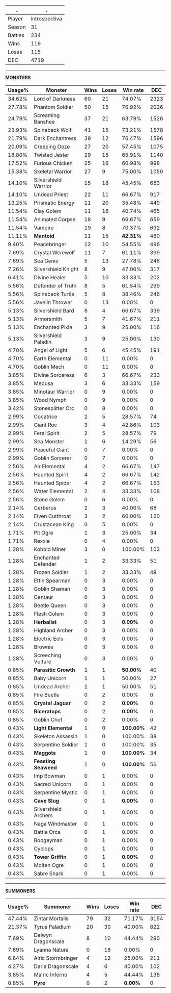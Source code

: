 .|.
|-|-
Player|introspectiva
Season|31
Battles|234
Wins|119
Loses|115
DEC|4719

---
**MONSTERS**

Usage%|Monster|Wins|Loses|Win rate|DEC|
-|-|-|-|-|-|
34.62%|Lord of Darkness|60|21|74.07%|2323|
27.78%|Phantom Soldier|50|15|76.92%|2036|
24.79%|Screaming Banshee|37|21|63.79%|1526|
23.93%|Spineback Wolf|41|15|73.21%|1578|
21.79%|Dark Enchantress|39|12|76.47%|1596|
20.09%|Creeping Ooze|27|20|57.45%|1075|
18.80%|Twisted Jester|29|15|65.91%|1140|
17.52%|Furious Chicken|25|16|60.98%|998|
15.38%|Skeletal Warrior|27|9|75.00%|1050|
14.10%|Silvershield Warrior|15|18|45.45%|653|
14.10%|Undead Priest|22|11|66.67%|917|
13.25%|Prismatic Energy|11|20|35.48%|449|
11.54%|Clay Golem|11|16|40.74%|465|
11.54%|Animated Corpse|18|9|66.67%|659|
11.54%|Vampire|19|8|70.37%|692|
11.11%|**Mantoid**|11|15|**42.31%**|480|
9.40%|Peacebringer|12|10|54.55%|496|
7.69%|Crystal Werewolf|11|7|61.11%|399|
7.69%|Sea Genie|5|13|27.78%|246|
7.26%|Silvershield Knight|8|9|47.06%|317|
6.41%|Divine Healer|5|10|33.33%|202|
5.56%|Defender of Truth|8|5|61.54%|299|
5.56%|Spineback Turtle|5|8|38.46%|246|
5.56%|Javelin Thrower|0|13|0.00%|0|
5.13%|Silvershield Bard|8|4|66.67%|339|
5.13%|Armorsmith|5|7|41.67%|211|
5.13%|Enchanted Pixie|3|9|25.00%|116|
5.13%|Silvershield Paladin|3|9|25.00%|130|
4.70%|Angel of Light|5|6|45.45%|191|
4.70%|Earth Elemental|0|11|0.00%|0|
4.70%|Goblin Mech|0|11|0.00%|0|
3.85%|Divine Sorceress|6|3|66.67%|233|
3.85%|Medusa|3|6|33.33%|159|
3.85%|Minotaur Warrior|0|9|0.00%|0|
3.85%|Wood Nymph|0|9|0.00%|0|
3.42%|Stonesplitter Orc|0|8|0.00%|0|
2.99%|Cocatrice|2|5|28.57%|74|
2.99%|Giant Roc|3|4|42.86%|103|
2.99%|Feral Spirit|2|5|28.57%|79|
2.99%|Sea Monster|1|6|14.29%|56|
2.99%|Peaceful Giant|0|7|0.00%|0|
2.99%|Goblin Sorcerer|0|7|0.00%|0|
2.56%|Air Elemental|4|2|66.67%|147|
2.56%|Haunted Spirit|4|2|66.67%|142|
2.56%|Haunted Spider|4|2|66.67%|153|
2.56%|Water Elemental|2|4|33.33%|108|
2.56%|Stone Golem|0|6|0.00%|0|
2.14%|Cerberus|2|3|40.00%|68|
2.14%|Elven Cutthroat|3|2|60.00%|120|
2.14%|Crustacean King|0|5|0.00%|0|
1.71%|Pit Ogre|1|3|25.00%|34|
1.71%|Rexxie|0|4|0.00%|0|
1.28%|Kobold Miner|3|0|100.00%|103|
1.28%|Enchanted Defender|1|2|33.33%|51|
1.28%|Frozen Soldier|1|2|33.33%|49|
1.28%|Ettin Spearman|0|3|0.00%|0|
1.28%|Goblin Shaman|0|3|0.00%|0|
1.28%|Centaur|0|3|0.00%|0|
1.28%|Beetle Queen|0|3|0.00%|0|
1.28%|Flesh Golem|0|3|0.00%|0|
1.28%|**Herbalist**|0|3|**0.00%**|0|
1.28%|Highland Archer|0|3|0.00%|0|
1.28%|Electric Eels|0|3|0.00%|0|
1.28%|Brownie|0|3|0.00%|0|
1.28%|Screeching Vulture|0|3|0.00%|0|
0.85%|**Parasitic Growth**|1|1|**50.00%**|40|
0.85%|Baby Unicorn|1|1|50.00%|27|
0.85%|Undead Archer|1|1|50.00%|51|
0.85%|Fire Beetle|0|2|0.00%|0|
0.85%|**Crystal Jaguar**|0|2|**0.00%**|0|
0.85%|**Biceratops**|0|2|**0.00%**|0|
0.85%|Goblin Chef|0|2|0.00%|0|
0.43%|**Light Elemental**|1|0|**100.00%**|42|
0.43%|Skeleton Assassin|1|0|100.00%|38|
0.43%|Serpentine Soldier|1|0|100.00%|35|
0.43%|**Maggots**|1|0|**100.00%**|34|
0.43%|**Feasting Seaweed**|1|0|**100.00%**|56|
0.43%|Imp Bowman|0|1|0.00%|0|
0.43%|Sacred Unicorn|0|1|0.00%|0|
0.43%|Serpentine Mystic|0|1|0.00%|0|
0.43%|**Cave Slug**|0|1|**0.00%**|0|
0.43%|Silvershield Archers|0|1|0.00%|0|
0.43%|Naga Windmaster|0|1|0.00%|0|
0.43%|Battle Orca|0|1|0.00%|0|
0.43%|Boogeyman|0|1|0.00%|0|
0.43%|Cyclops|0|1|0.00%|0|
0.43%|**Tower Griffin**|0|1|**0.00%**|0|
0.43%|Molten Ogre|0|1|0.00%|0|
0.43%|Sabre Shark|0|1|0.00%|0|

---
**SUMMONERS**

Usage%|Summoner|Wins|Loses|Win rate|DEC|
-|-|-|-|-|-|
47.44%|Zintar Mortalis|79|32|71.17%|3154|
21.37%|Tyrus Paladium|20|30|40.00%|822|
7.69%|Delwyn Dragonscale|8|10|44.44%|290|
7.69%|Lyanna Natura|0|18|0.00%|0|
6.84%|Alric Stormbringer|4|12|25.00%|211|
4.27%|Daria Dragonscale|4|6|40.00%|102|
3.85%|Malric Inferno|4|5|44.44%|138|
0.85%|**Pyre**|0|2|**0.00%**|0|
